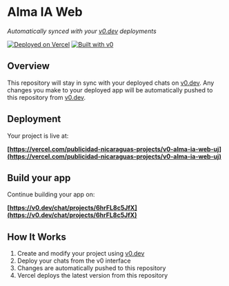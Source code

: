 # Alma IA Web

*Automatically synced with your [v0.dev](https://v0.dev) deployments*

[![Deployed on Vercel](https://img.shields.io/badge/Deployed%20on-Vercel-black?style=for-the-badge&logo=vercel)](https://vercel.com/publicidad-nicaraguas-projects/v0-alma-ia-web-uj)
[![Built with v0](https://img.shields.io/badge/Built%20with-v0.dev-black?style=for-the-badge)](https://v0.dev/chat/projects/6hrFL8c5JfX)

## Overview

This repository will stay in sync with your deployed chats on [v0.dev](https://v0.dev).
Any changes you make to your deployed app will be automatically pushed to this repository from [v0.dev](https://v0.dev).

## Deployment

Your project is live at:

**[https://vercel.com/publicidad-nicaraguas-projects/v0-alma-ia-web-uj](https://vercel.com/publicidad-nicaraguas-projects/v0-alma-ia-web-uj)**

## Build your app

Continue building your app on:

**[https://v0.dev/chat/projects/6hrFL8c5JfX](https://v0.dev/chat/projects/6hrFL8c5JfX)**

## How It Works

1. Create and modify your project using [v0.dev](https://v0.dev)
2. Deploy your chats from the v0 interface
3. Changes are automatically pushed to this repository
4. Vercel deploys the latest version from this repository